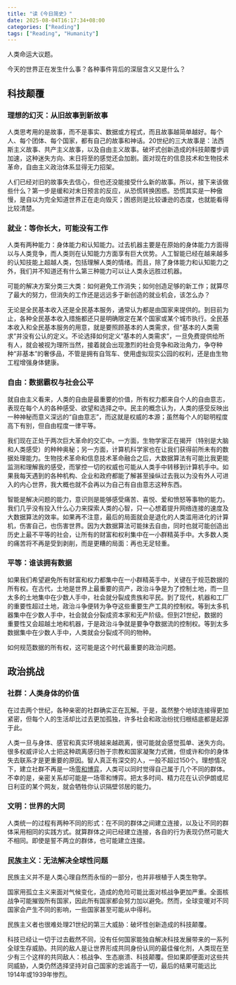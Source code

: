 ```yaml
---
title: "读《今日简史》"
date: 2025-08-04T16:17:34+08:00
categories: ["Reading"]
tags: ["Reading", "Humanity"]
---
```


人类命运大议题。

今天的世界正在发生什么事？各种事件背后的深层含义又是什么？
<!--more-->

## 科技颠覆

### 理想的幻灭：从旧故事到新故事

人类思考用的是故事，而不是事实、数据或方程式，而且故事越简单越好。每个人、每个团体、每个国家，都有自己的故事和神话。20世纪的三大故事是：法西斯主义故事、共产主义故事，以及自由主义故事。破坏式创新造成的科技颠覆步调加速，这种迷失方向、末日将至的感觉还会加剧。面对现在的信息技术和生物技术革命，自由主义政治体系显得无力招架。

人们已经对旧的故事失去信心，但也还没能接受什么新的故事。所以，接下来该做些什么？第一步是缓和对末日预言的反应，从恐慌转换困惑。恐慌其实是一种傲慢，是自以为完全知道世界正在走向毁灭；困惑则是比较谦逊的态度，也就能看得比较清楚。

### 就业：等你长大，可能没有工作

人类有两种能力：身体能力和认知能力。过去机器主要是在原始的身体能力方面得以与人类竞争，而人类则在认知能力方面享有巨大优势。人工智能已经在越来越多的认知技能上超越人类，包括理解人类的情绪。而且，除了身体能力和认知能力之外，我们并不知道还有什么第三种能力可以让人类永远胜过机器。

可能的解决方案分类三大类：如何避免工作消失；如何创造足够的新工作；就算尽了最大的努力，但消失的工作还是远远多于新创造的就业机会，该怎么办？

无论是全民基本收入还是全民基本服务，通常认为都是由国家来提供的。到目前为止，各种全民基本收入措施都还只是明确限定在某个国家或某个城市执行。全民基本收入和全民基本服务的用意，就是要照顾基本的人类需求，但“基本的人类需求”并没有公认的定义。不论选择如何定义“基本的人类需求”，一旦免费提供给所有人，就会被视为理所当然，接着就会出现激烈的社会竞争和政治角力，争夺种种“非基本”的奢侈品，不管是拥有自驾车、使用虚拟现实公园的权利，还是由生物工程增强身体健康。

### 自由：数据霸权与社会公平

就自由主义看来，人类的自由是最重要的价值，所有权力都来自个人的自由意志，表现在每个人的各种感受、欲望和选择之中。民主的概念认为，人类的感受反映出一种神秘而意义深远的“自由意志”，而这就是权威的本源；虽然每个人的聪明程度高下有别，但自由程度一律平等。

我们现在正处于两次巨大革命的交汇中。一方面，生物学家正在揭开（特别是大脑和人类感受）的种种奥秘；另一方面，计算机科学家也在让我们获得前所未有的数据处理能力。生物技术革命和信息技术革命融合之后，大数据算法有可能比我更能监测和理解我的感受，而掌控一切的权威也可能从人类手中转移到计算机手中。如果我每天遇到的各种机构、企业和政府都能了解甚至操纵过去我以为没有外人可进入的内心世界，我大概也就不会再以为自己有自由意志这种东西。

智能是解决问题的能力，意识则是能够感受痛苦、喜悦、爱和愤怒等事物的能力。我们几乎没有投入什么心力来探索人类的心智，只一心想着提升网络连接的速度及大数据算法的效率。如果再不注意，最后的局面就会是退化的人类滥用进化的计算机，伤害自己，也伤害世界。因为大数据算法可能抹去自由，同时也就可能创造出历史上最不平等的社会，让所有的财富和权利集中在一小群精英手中。大多数人类的痛苦将不再是受到剥削，而是更糟的局面：再也无足轻重。

### 平等：谁该拥有数据

如果我们希望避免所有财富和权力都集中在一小群精英手中，关键在于规范数据的所有权。在古代，土地是世界上最重要的资产，政治斗争是为了控制土地，而一旦太多的土地集中在少数人手中，社会就分裂成贵族和平民。到了现代，机器和工厂的重要性超过土地，政治斗争便转为争夺这些重要生产工具的控制权。等到太多机器集中在少数人手中，社会就会分裂成资本家和无产阶级。但到21世纪，数据的重要性又会超越土地和机器，于是政治斗争就是要争夺数据流的控制权。等到太多数据集中在少数人手中，人类就会分裂成不同的物种。

如何规范数据的所有权，这可能是这个时代最重要的政治问题。

## 政治挑战

### 社群：人类身体的价值

在过去两个世纪，各种亲密的社群确实正在瓦解。于是，虽然整个地球连接得更加紧密，但每个人的生活却比过去更加孤独，许多社会和政治纷扰归根结底都是起源于此。

人类一旦与身体、感官和真实环境越来越疏离，很可能就会感觉孤单、迷失方向。很多权威评论人士把这种疏离感归咎于宗教和国家凝聚力式微，但或许和你的身体失去联系才是更重要的原因。智人真正有深交的人，一般不超过150个。理想情况下，建立社群不再是一场[零和博弈](https://zh.wikipedia.org/wiki/%E9%9B%B6%E5%92%8C%E5%8D%9A%E5%BC%88)，人类可以同时觉得自己属于几个不同的群体。不幸的是，亲密关系却可能是一场零和博弈。把太多时间、精力花在认识伊朗或尼日利亚的某个网友，就会牺牲你认识隔壁邻居的能力。

### 文明：世界的大同

人类统一的过程有两种不同的形式：在不同的群体之间建立连接，以及让不同的群体采用相同的实践方式。就算群体之间已经建立连接，各自的行为表现仍然可能大不相同。即使是誓不两立的群体，也可能建立连接。

### 民族主义：无法解决全球性问题

民族主义并不是人类心理自然而永恒的一部分，也并非根植于人类生物学。

国家用孤立主义来面对气候变化，造成的危险可能比面对核战争更加严重。全面核战争可能摧毁所有国家，因此所有国家都会努力加以避免。然而，全球变暖对不同国家会产生不同的影响，一些国家甚至可能从中得利。

民族主义者也很难处理21世纪的第三大威胁：破坏性创新造成的科技颠覆。

科技已经让一切于过去截然不同，没有任何国家能独自解决科技发展带来的一系列全球生存威胁。共同的敌人是让世界形成共同身份认同的最佳催化剂，人类现在至少有三个这样的共同敌人：核战争、生态崩溃、科技颠覆。但如果即便面对这些共同威胁，人类仍然选择坚持对自己国家的忠诚高于一切，最后的结果可能远比1914年或1939年惨烈。
